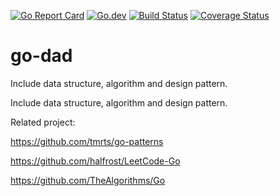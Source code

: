 [![Go Report Card](https://goreportcard.com/badge/github.com/crazy-canux/go-dad)](https://goreportcard.com/report/github.com/crazy-canux/go-dad)
[![Go.dev](https://img.shields.io/badge/go.dev-reference-007d9c?logo=go&logoColor=white&style=flat-square)](https://pkg.go.dev/github.com/crazy-canux/go-dad)
[![Build Status](https://travis-ci.org/crazy-canux/go-dad.svg?branch=master)](https://travis-ci.org/crazy-canux/go-dad)
[![Coverage Status](https://coveralls.io/repos/github/crazy-canux/go-dad/badge.svg?branch=master)](https://coveralls.io/github/crazy-canux/go-dad?branch=master)
   
# go-dad

Include data structure, algorithm and design pattern.

Include data structure, algorithm and design pattern.

Related project:

<https://github.com/tmrts/go-patterns>

<https://github.com/halfrost/LeetCode-Go>

<https://github.com/TheAlgorithms/Go>
